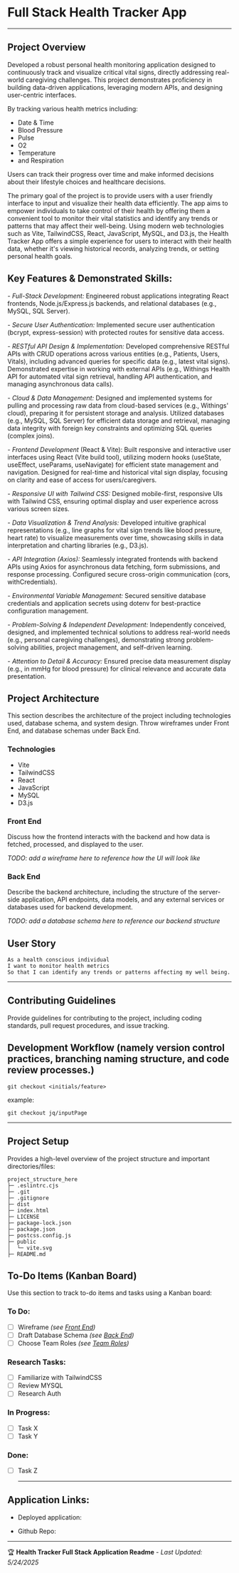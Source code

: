 # Full Stack Health Tracker App

***

## Project Overview

Developed a robust personal health monitoring application designed to continuously track and visualize critical vital signs, directly addressing real-world caregiving challenges. This project demonstrates proficiency in building data-driven applications, leveraging modern APIs, and designing user-centric interfaces.

By tracking various health metrics including:

- Date & Time
- Blood Pressure
- Pulse
- O2 
- Temperature
- and Respiration

Users can track their progress over time and make informed decisions about their lifestyle choices and healthcare decisions. 

The primary goal of the project is to provide users with a user friendly interface to input and visualize their health data efficiently. The app aims to empower individuals to take control of their health by offering them a convenient tool to monitor their vital statistics and identify any trends or patterns that may affect their well-being.
Using modern web technologies such as Vite, TailwindCSS, React, JavaScript, MySQL, and D3.js, the Health Tracker App offers a simple experience for users to interact with their health data, whether it's viewing historical records, analyzing trends, or setting personal health goals.

## Key Features & Demonstrated Skills:

*- Full-Stack Development:* Engineered robust applications integrating React frontends, Node.js/Express.js backends, and relational databases (e.g., MySQL, SQL Server).

*- Secure User Authentication:* Implemented secure user authentication (bcrypt, express-session) with protected routes for sensitive data access.

*- RESTful API Design & Implementation:* Developed comprehensive RESTful APIs with CRUD operations across various entities (e.g., Patients, Users, Vitals), including advanced queries for specific data (e.g., latest vital signs). Demonstrated expertise in working with external APIs (e.g., Withings Health API for automated vital sign retrieval, handling API authentication, and managing asynchronous data calls).

*- Cloud & Data Management:* Designed and implemented systems for pulling and processing raw data from cloud-based services (e.g., Withings' cloud), preparing it for persistent storage and analysis. Utilized databases (e.g., MySQL, SQL Server) for efficient data storage and retrieval, managing data integrity with foreign key constraints and optimizing SQL queries (complex joins).

*- Frontend Development* (React & Vite): Built responsive and interactive user interfaces using React (Vite build tool), utilizing modern hooks (useState, useEffect, useParams, useNavigate) for efficient state management and navigation. Designed for real-time and historical vital sign display, focusing on clarity and ease of access for users/caregivers.

*- Responsive UI with Tailwind CSS:* Designed mobile-first, responsive UIs with Tailwind CSS, ensuring optimal display and user experience across various screen sizes.

*- Data Visualization & Trend Analysis:* Developed intuitive graphical representations (e.g., line graphs for vital sign trends like blood pressure, heart rate) to visualize measurements over time, showcasing skills in data interpretation and charting libraries (e.g., D3.js).

*- API Integration (Axios):* Seamlessly integrated frontends with backend APIs using Axios for asynchronous data fetching, form submissions, and response processing. Configured secure cross-origin communication (cors, withCredentials).

*- Environmental Variable Management:* Secured sensitive database credentials and application secrets using dotenv for best-practice configuration management.

*- Problem-Solving & Independent Development:* Independently conceived, designed, and implemented technical solutions to address real-world needs (e.g., personal caregiving challenges), demonstrating strong problem-solving abilities, project management, and self-driven learning.

*- Attention to Detail & Accuracy:* Ensured precise data measurement display (e.g., in mmHg for blood pressure) for clinical relevance and accurate data presentation.


## Project Architecture

This section describes the architecture of the project including technologies used, database schema, and system design.
Throw wireframes under Front End, and database schemas under Back End.

### Technologies

-  Vite
- TailwindCSS
- React
- JavaScript
-  MySQL
-  D3.js

### Front End

Discuss how the frontend interacts with the backend and how data is fetched, processed, and displayed to the user.

*TODO: add a wireframe here to reference how the UI will look like*

### Back End

Describe the backend architecture, including the structure of the server-side application, API endpoints, data models, and any external services or databases used for backend development.

*TODO: add a database schema here to reference our backend structure*

## User Story

```plaintext
As a health conscious individual 
I want to monitor health metrics 
So that I can identify any trends or patterns affecting my well being. 
```

***

## Contributing Guidelines

Provide guidelines for contributing to the project, including coding standards, pull request procedures, and issue tracking.

## Development Workflow (namely version control practices, branching naming structure, and code review processes.)

``` git
git checkout <initials/feature>
```

example: 
``` 
git checkout jq/inputPage
```

***

## Project Setup

Provides a high-level overview of the project structure and important directories/files:

```plaintext
project_structure_here
├─ .eslintrc.cjs
├─ .git
├─ .gitignore
├─ dist
├─ index.html
├─ LICENSE
├─ package-lock.json
├─ package.json
├─ postcss.config.js
├─ public
│  └─ vite.svg
├─ README.md
```

## To-Do Items (Kanban Board)

  Use this section to track to-do items and tasks using a Kanban board:

  ### To Do:
  - [ ] Wireframe *(see [Front End](#front-end))*
  - [ ] Draft Database Schema *(see [Back End](#back-end))*
  - [ ] Choose Team Roles *(see [Team Roles](#team-roles))*

  ### Research Tasks:

  - [ ] Familiarize with TailwindCSS 
  - [ ] Review MYSQL
  - [ ] Research Auth

  ### In Progress:

  - [ ] Task X
  - [ ] Task Y

  ### Done:

  - [ ] Task Z
    ***
  
  ## Application Links:
  
  * Deployed application: 
  
  * Github Repo: 

---

🏆 **Health Tracker Full Stack Application Readme** - *Last Updated: 5/24/2025*
